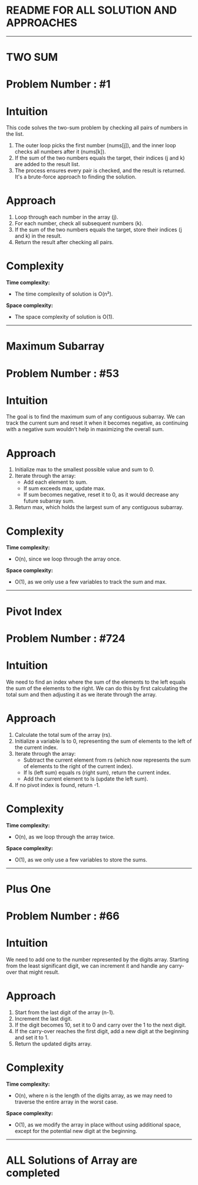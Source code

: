 # README FOR ALL SOLUTION AND APPROACHES 
---

# TWO SUM 
# Problem Number : #1
# Intuition
<!-- Describe your first thoughts on how to solve this problem. -->
This code solves the two-sum problem by checking all pairs of numbers in the list.
1. The outer loop picks the first number (nums[j]), and the inner loop checks all numbers after it (nums[k]).
2. If the sum of the two numbers equals the target, their indices (j and k) are added to the result list.
3. The process ensures every pair is checked, and the result is returned.
It's a brute-force approach to finding the solution.

# Approach
<!-- Describe your approach to solving the problem. -->
1. Loop through each number in the array (j).
2. For each number, check all subsequent numbers (k).
3. If the sum of the two numbers equals the target, store their indices (j and k) in the result.
4. Return the result after checking all pairs.

# Complexity
**Time complexity:**
<!-- Add your time complexity here, e.g. $$O(n)$$ -->
- The time complexity of solution is O(n²).

**Space complexity:**
<!-- Add your space complexity here, e.g. $$O(n)$$ -->
- The space complexity of solution is O(1).

---
# Maximum Subarray 
# Problem Number : #53

# Intuition
<!-- Describe your first thoughts on how to solve this problem. -->
The goal is to find the maximum sum of any contiguous subarray. We can track the current sum and reset it when it becomes negative, as continuing with a negative sum wouldn't help in maximizing the overall sum.


# Approach
<!-- Describe your approach to solving the problem. -->
1. Initialize max to the smallest possible value and sum to 0.
2. Iterate through the array:
    - Add each element to sum.
    - If sum exceeds max, update max.
    - If sum becomes negative, reset it to 0, as it would decrease any future subarray sum.
3. Return max, which holds the largest sum of any contiguous subarray.

# Complexity
**Time complexity:**
<!-- Add your time complexity here, e.g. $$O(n)$$ -->
- O(n), since we loop through the array once.


**Space complexity:**
<!-- Add your space complexity here, e.g. $$O(n)$$ -->
- O(1), as we only use a few variables to track the sum and max.

---

# Pivot Index  
# Problem Number : #724

# Intuition
<!-- Describe your first thoughts on how to solve this problem. -->
We need to find an index where the sum of the elements to the left equals the sum of the elements to the right. We can do this by first calculating the total sum and then adjusting it as we iterate through the array.


# Approach
<!-- Describe your approach to solving the problem. -->
1. Calculate the total sum of the array (rs).
2. Initialize a variable ls to 0, representing the sum of elements to the left of the current index.
3. Iterate through the array:
    - Subtract the current element from rs (which now represents the sum of elements to the right of the current index).
    - If ls (left sum) equals rs (right sum), return the current index.
    - Add the current element to ls (update the left sum).
4. If no pivot index is found, return -1.
   
# Complexity
**Time complexity:**
<!-- Add your time complexity here, e.g. $$O(n)$$ -->
- O(n), as we loop through the array twice.

**Space complexity:**
<!-- Add your space complexity here, e.g. $$O(n)$$ -->
- O(1), as we only use a few variables to store the sums.

---

# Plus One  
# Problem Number : #66

# Intuition
<!-- Describe your first thoughts on how to solve this problem. -->
We need to add one to the number represented by the digits array. Starting from the least significant digit, we can increment it and handle any carry-over that might result.


# Approach
<!-- Describe your approach to solving the problem. -->
1. Start from the last digit of the array (n-1).
2. Increment the last digit.
3. If the digit becomes 10, set it to 0 and carry over the 1 to the next digit.
4. If the carry-over reaches the first digit, add a new digit at the beginning and set it to 1.
5. Return the updated digits array.
   
# Complexity
**Time complexity:**
<!-- Add your time complexity here, e.g. $$O(n)$$ -->
- O(n), where n is the length of the digits array, as we may need to traverse the entire array in the worst case.

**Space complexity:**
<!-- Add your space complexity here, e.g. $$O(n)$$ -->
- O(1), as we modify the array in place without using additional space, except for the potential new digit at the beginning.

---
# ALL Solutions of Array are completed 









